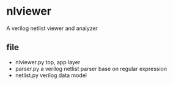
# nlviewer

A verilog netlist viewer and analyzer

## file 

- nlviewer.py   top, app layer
- parser.py     a verilog netlist parser base on regular expression
- netlist.py    verilog data model

